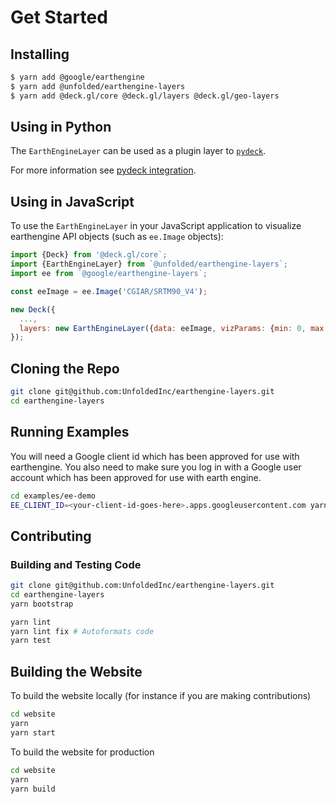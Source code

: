 # Get Started

## Installing

```sh
$ yarn add @google/earthengine
$ yarn add @unfolded/earthengine-layers
$ yarn add @deck.gl/core @deck.gl/layers @deck.gl/geo-layers
```

## Using in Python

The `EarthEngineLayer` can be used as a plugin layer to [`pydeck`](https://pydeck.gl).

For more information see [pydeck integration](pydeck-integration.md).

## Using in JavaScript

To use the `EarthEngineLayer` in your JavaScript application to visualize earthengine API objects (such as `ee.Image` objects):

```js
import {Deck} from '@deck.gl/core`;
import {EarthEngineLayer} from `@unfolded/earthengine-layers`;
import ee from `@google/earthengine-layers`;

const eeImage = ee.Image('CGIAR/SRTM90_V4');

new Deck({
  ...,
  layers: new EarthEngineLayer({data: eeImage, vizParams: {min: 0, max: 255}})
});
```

## Cloning the Repo

```sh
git clone git@github.com:UnfoldedInc/earthengine-layers.git
cd earthengine-layers
```

## Running Examples

You will need a Google client id which has been approved for use with earthengine. You also need to make sure you log in with a Google user account which has been approved for use with earth engine.

```sh
cd examples/ee-demo
EE_CLIENT_ID=<your-client-id-goes-here>.apps.googleusercontent.com yarn start
```

## Contributing

### Building and Testing Code

```sh
git clone git@github.com:UnfoldedInc/earthengine-layers.git
cd earthengine-layers
yarn bootstrap
```

```sh
yarn lint
yarn lint fix # Autoformats code
yarn test
```

## Building the Website

To build the website locally (for instance if you are making contributions)

```sh
cd website
yarn
yarn start
```

To build the website for production

```sh
cd website
yarn
yarn build
```
